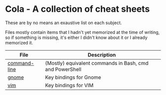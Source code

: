 # Cola - A collection of cheat sheets

These are by no means an exaustive list on each subject.

Files mostly contain items that I hadn't yet memorized at the time of writing, so if something is missing, it's either I didn't know about it or I already memorized it.

File|Description
---|---
[command-line](command-line.md)|(Mostly) equivalent commands in Bash, cmd and PowerShell
[gnome](gnome.md)|Key bindings for Gnome
[vim](vim.md)|Key bindings for VIM
